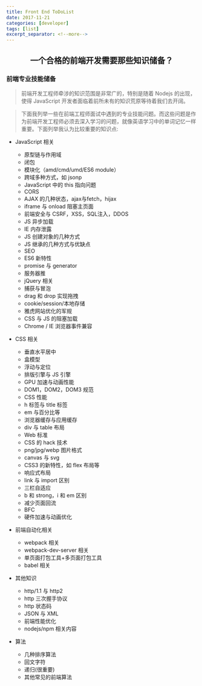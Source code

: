 ```yaml
---
title: Front End ToDoList
date: 2017-11-21
categories: [developer]
tags: [list]
excerpt_separator: <!--more-->
---
```


<h2 style="text-align: center">一个合格的前端开发需要那些知识储备？</h2>

<!--more-->

### 前端专业技能储备

> 前端开发工程师牵涉的知识范围是非常广的，特别是随着 Nodejs 的出现，使得 JavaScript 开发者面临着前所未有的知识荒原等待着我们去开阔。

> 下面我列举一些在前端工程师面试中遇到的专业技能问题。而这些问题是作为前端开发工程师必须去深入学习的问题，就像英语学习中的单词记忆一样重要。下面列举我认为比较重要的知识点:

* JavaScript 相关
  * 原型链与作用域
  * 闭包
  * 模块化（amd/cmd/umd/ES6 module）
  * 跨域多种方式，如 jsonp
  * JavaScript 中的 this 指向问题
  * CORS
  * AJAX 的几种状态，ajax与fetch，hijax
  * iframe 与 onload 阻塞主页面
  * 前端安全与 CSRF，XSS，SQL注入，DDOS
  * JS 异步加载
  * IE 内存泄露
  * JS 创建对象的几种方式
  * JS 继承的几种方式与优缺点
  * SEO
  * ES6 新特性
  * promise 与 generator
  * 服务器推
  * jQuery 相关
  * 捕获与冒泡
  * drag 和 drop 实现拖拽
  * cookie/session/本地存储
  * 雅虎网站优化的军规
  * CSS 与 JS 的阻塞加载
  * Chrome / IE 浏览器事件兼容

* CSS 相关
  * 垂直水平居中
  * 盒模型
  * 浮动与定位
  * 排版引擎与 JS 引擎
  * GPU 加速与动画性能
  * DOM1，DOM2，DOM3 规范
  * CSS 性能
  * h 标签与 title 标签
  * em 与百分比等
  * 浏览器缓存与应用缓存
  * div 与 table 布局
  * Web 标准
  * CSS 的 hack 技术
  * png/jpg/webp 图片格式
  * canvas 与 svg
  * CSS3 的新特性，如 flex 布局等
  * 响应式布局
  * link 与 import 区别
  * 三栏自适应
  * b 和 strong，i 和 em 区别
  * 减少页面回流
  * BFC
  * 硬件加速与动画优化

* 前端自动化相关
  * webpack 相关
  * webpack-dev-server 相关
  * 单页面打包工具+多页面打包工具
  * babel 相关

* 其他知识
  * http/1.1 与 http2
  * http 三次握手协议
  * http 状态码
  * JSON 与 XML
  * 前端性能优化
  * nodejs/npm 相关内容
  
* 算法
  * 几种排序算法
  * 回文字符
  * 递归(很重要)
  * 其他常见的前端算法

